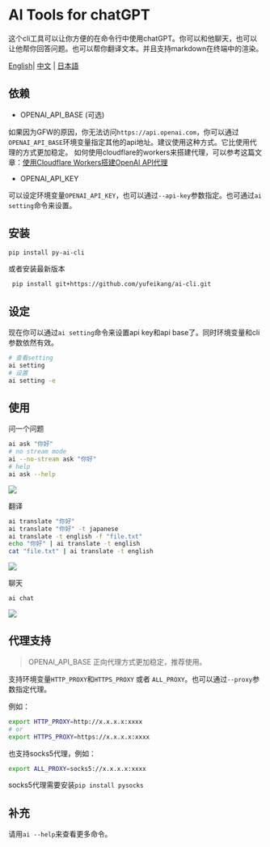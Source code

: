 # AI Tools for chatGPT

这个cli工具可以让你方便的在命令行中使用chatGPT。你可以和他聊天，也可以让他帮你回答问题。也可以帮你翻译文本。并且支持markdown在终端中的渲染。

 [English](README.md)| [中文](README_zh.md) | [日本語](README_ja.md)

## 依赖

* OPENAI_API_BASE (可选)

如果因为GFW的原因，你无法访问`https://api.openai.com`，你可以通过`OPENAI_API_BASE`环境变量指定其他的api地址。建议使用这种方式。它比使用代理的方式更加稳定。
如何使用cloudflare的workers来搭建代理，可以参考这篇文章：[使用Cloudflare Workers搭建OpenAI API代理](https://github.com/noobnooc/noobnooc/discussions/9)

* OPENAI_API_KEY

可以设定环境变量`OPENAI_API_KEY`，也可以通过`--api-key`参数指定。也可通过`ai setting`命令来设置。

## 安装

```bash
pip install py-ai-cli
```

或者安装最新版本

```bash
 pip install git+https://github.com/yufeikang/ai-cli.git    
```

## 设定

现在你可以通过`ai setting`命令来设置api key和api base了。同时环境变量和cli参数依然有效。

```bash
# 查看setting
ai setting
# 设置
ai setting -e
```

## 使用

问一个问题

```bash
ai ask "你好"
# no stream mode
ai --no-stream ask "你好"
# help
ai ask --help
```

![](./asset/video/ask.gif)

翻译

```bash
ai translate "你好"
ai translate "你好" -t japanese
ai translate -t english -f "file.txt"
echo "你好" | ai translate -t english
cat "file.txt" | ai translate -t english
```

 ![](./asset/video/translate.gif)

聊天

```bash
ai chat
```

 ![](./asset/video/chat.gif)

## 代理支持

> OPENAI_API_BASE 正向代理方式更加稳定，推荐使用。

支持环境变量`HTTP_PROXY`和`HTTPS_PROXY` 或者 `ALL_PROXY`。也可以通过`--proxy`参数指定代理。

例如：

```bash
export HTTP_PROXY=http://x.x.x.x:xxxx
# or
export HTTPS_PROXY=https://x.x.x.x:xxxx
```

也支持socks5代理，例如：

```bash
export ALL_PROXY=socks5://x.x.x.x:xxxx
```

socks5代理需要安装`pip install pysocks`

## 补充

请用`ai --help`来查看更多命令。
